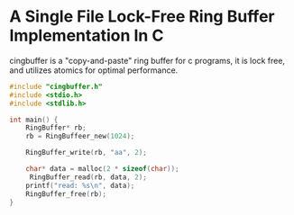 # A Single File Lock-Free Ring Buffer Implementation In C
cingbuffer is a "copy-and-paste" ring buffer for c programs, it is lock free, and utilizes atomics for optimal performance.
```c
#include "cingbuffer.h"
#include <stdio.h>
#include <stdlib.h>

int main() {
    RingBuffer* rb;
    rb = RingBuffeer_new(1024);

    RingBuffer_write(rb, "aa", 2);

    char* data = malloc(2 * sizeof(char));
     RingBuffer_read(rb, data, 2);
    printf("read: %s\n", data);
    RingBuffer_free(rb);
}
```
